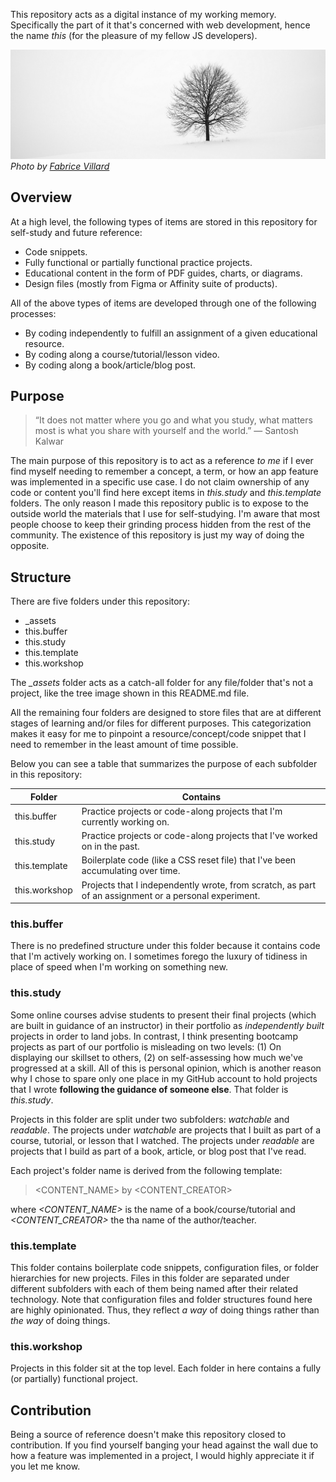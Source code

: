 This repository acts as a digital instance of my working memory. Specifically the part of it that's concerned with web development, hence the name *this* (for the pleasure of my fellow JS developers).

![a tree in front of a white wall](./_assets/tree.jpg)
*Photo by [Fabrice Villard](https://unsplash.com/@fabulu75)*

## Overview

At a high level, the following types of items are stored in this repository for self-study and future reference:
- Code snippets.
- Fully functional or partially functional practice projects.
- Educational content in the form of PDF guides, charts, or diagrams.
- Design files (mostly from Figma or Affinity suite of products).

All of the above types of items are developed through one of the following processes:
- By coding independently to fulfill an assignment of a given educational resource.
- By coding along a course/tutorial/lesson video.
- By coding along a book/article/blog post.

## Purpose

> “It does not matter where you go and what you study, what matters most is what you share with yourself and the world.” ― Santosh Kalwar

The main purpose of this repository is to act as a reference *to me* if I ever find myself needing to remember a concept, a term, or how an app feature was implemented in a specific use case. I do not claim ownership of any code or content you'll find here except items in *this.study* and *this.template* folders. The only reason I made this repository public is to expose to the outside world the materials that I use for self-studying. I'm aware that most people choose to keep their grinding process hidden from the rest of the community. The existence of this repository is just my way of doing the opposite.

## Structure

There are five folders under this repository:

- \_assets
- this.buffer
- this.study
- this.template
- this.workshop

The *\_assets* folder acts as a catch-all folder for any file/folder that's not a project, like the tree image shown in this README.md file.

All the remaining four folders are designed to store files that are at different stages of learning and/or files for different purposes. This categorization makes it easy for me to pinpoint a resource/concept/code snippet that I need to remember in the least amount of time possible.

Below you can see a table that summarizes the purpose of each subfolder in this repository:

| Folder | Contains |
| ----------- | ----------- |
| this.buffer | Practice projects or code-along projects that I'm currently working on. |
| this.study | Practice projects or code-along projects that I've worked on in the past. |
| this.template | Boilerplate code (like a CSS reset file) that I've been accumulating over time. |
| this.workshop | Projects that I independently wrote, from scratch, as part of an assignment or a personal experiment. |

### this.buffer

There is no predefined structure under this folder because it contains code that I'm actively working on. I sometimes forego the luxury of tidiness in place of speed when I'm working on something new.

### this.study

Some online courses advise students to present their final projects (which are built in guidance of an instructor) in their portfolio as *independently built* projects in order to land jobs. In contrast, I think presenting bootcamp projects as part of our portfolio is misleading on two levels: (1) On displaying our skillset to others, (2) on self-assessing how much we've progressed at a skill. All of this is personal opinion, which is another reason why I chose to spare only one place in my GitHub account to hold projects that I wrote **following the guidance of someone else**. That folder is *this.study*.

Projects in this folder are split under two subfolders: *watchable* and *readable*. The projects under *watchable* are projects that I built as part of a course, tutorial, or lesson that I watched. The projects under *readable* are projects that I build as part of a book, article, or blog post that I've read.

Each project's folder name is derived from the following template:

> <CONTENT_NAME> by <CONTENT_CREATOR>

where *<CONTENT_NAME>* is the name of a book/course/tutorial and *<CONTENT_CREATOR>* the tha name of the author/teacher.

### this.template

This folder contains boilerplate code snippets, configuration files, or folder hierarchies for new projects. Files in this folder are separated under different subfolders with each of them being named after their related technology. Note that configuration files and folder structures found here are highly opinionated. Thus, they reflect *a way* of doing things rather than *the way* of doing things.

### this.workshop

Projects in this folder sit at the top level. Each folder in here contains a fully (or partially) functional project.

## Contribution

Being a source of reference doesn't make this repository closed to contribution. If you find yourself banging your head against the wall due to how a feature was implemented in a project, I would highly appreciate it if you let me know.

